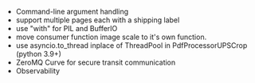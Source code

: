 - Command-line argument handling
- support multiple pages each with a shipping label
- use "with" for PIL and BufferIO
- move consumer function image scale to it's own function.
- use asyncio.to_thread inplace of ThreadPool in PdfProcessorUPSCrop (python 3.9+)
- ZeroMQ Curve for secure transit communication
- Observability
